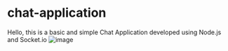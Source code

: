 # chat-application
Hello, this is a basic and simple Chat Application developed using Node.js and Socket.io
![image](https://user-images.githubusercontent.com/66676624/202938646-f0399b58-1fa5-43ff-8b48-7d96ab3c23fd.png)
